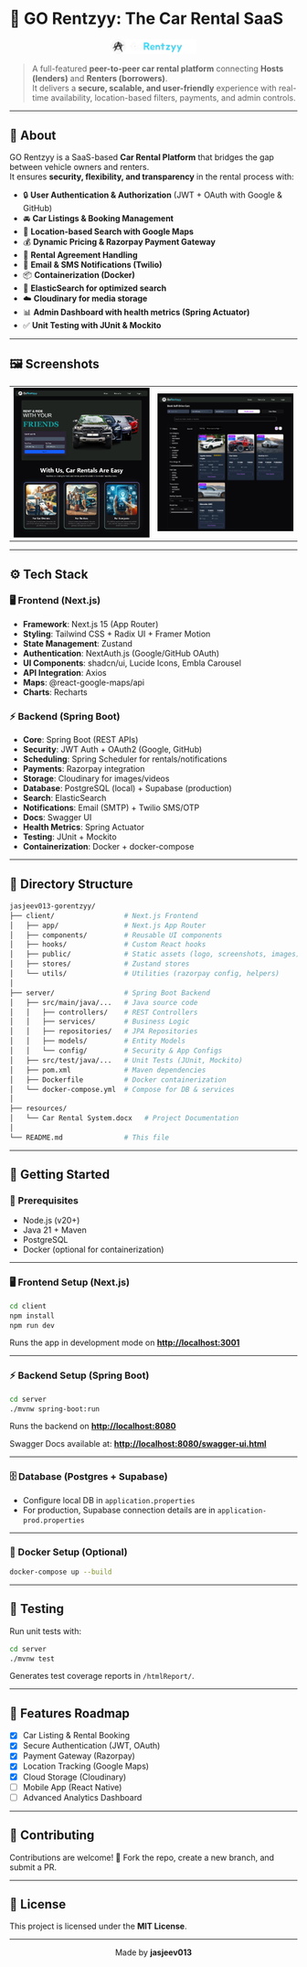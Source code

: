 
# 🚗 GO Rentzyy: The Car Rental SaaS

<p align="center">
  <img src="client/public/logo.png" alt="GO Rentzyy Logo" width="150"/>
</p>

> A full-featured **peer-to-peer car rental platform** connecting **Hosts (lenders)** and **Renters (borrowers)**.  
> It delivers a **secure, scalable, and user-friendly** experience with real-time availability, location-based filters, payments, and admin controls.

---

## 📖 About

GO Rentzyy is a SaaS-based **Car Rental Platform** that bridges the gap between vehicle owners and renters.  
It ensures **security, flexibility, and transparency** in the rental process with:

- 🔒 **User Authentication & Authorization** (JWT + OAuth with Google & GitHub)
- 🚘 **Car Listings & Booking Management**
- 📍 **Location-based Search with Google Maps**
- 💰 **Dynamic Pricing & Razorpay Payment Gateway**
- 📝 **Rental Agreement Handling**
- 📨 **Email & SMS Notifications (Twilio)**
- 📦 **Containerization (Docker)**
- 🔎 **ElasticSearch for optimized search**
- ☁️ **Cloudinary for media storage**
- 📊 **Admin Dashboard with health metrics (Spring Actuator)**
- ✅ **Unit Testing with JUnit & Mockito**

---

## 🖼️ Screenshots
<table>
  <tr>
    <td align="left" width="50%">
      <img src="client/public/readme/dashboard.png" alt="Dashboard Screenshot" width="100%"/>
    </td>
    <td align="right" width="50%">
      <img src="client/public/readme/rental.png" alt="Rental Page Screenshot" width="100%"/>
    </td>
  </tr>
</table>

---

## ⚙️ Tech Stack

### 🖥️ Frontend (Next.js)
- **Framework**: Next.js 15 (App Router)  
- **Styling**: Tailwind CSS + Radix UI + Framer Motion  
- **State Management**: Zustand  
- **Authentication**: NextAuth.js (Google/GitHub OAuth)  
- **UI Components**: shadcn/ui, Lucide Icons, Embla Carousel  
- **API Integration**: Axios  
- **Maps**: @react-google-maps/api  
- **Charts**: Recharts  

### ⚡ Backend (Spring Boot)
- **Core**: Spring Boot (REST APIs)  
- **Security**: JWT Auth + OAuth2 (Google, GitHub)  
- **Scheduling**: Spring Scheduler for rentals/notifications  
- **Payments**: Razorpay integration  
- **Storage**: Cloudinary for images/videos  
- **Database**: PostgreSQL (local) + Supabase (production)  
- **Search**: ElasticSearch  
- **Notifications**: Email (SMTP) + Twilio SMS/OTP  
- **Docs**: Swagger UI  
- **Health Metrics**: Spring Actuator  
- **Testing**: JUnit + Mockito  
- **Containerization**: Docker + docker-compose  

---

## 📂 Directory Structure

```bash
jasjeev013-gorentzyy/
├── client/                 # Next.js Frontend
│   ├── app/                # Next.js App Router
│   ├── components/         # Reusable UI components
│   ├── hooks/              # Custom React hooks
│   ├── public/             # Static assets (logo, screenshots, images)
│   ├── stores/             # Zustand stores
│   └── utils/              # Utilities (razorpay config, helpers)
│
├── server/                 # Spring Boot Backend
│   ├── src/main/java/...   # Java source code
│   │   ├── controllers/    # REST Controllers
│   │   ├── services/       # Business Logic
│   │   ├── repositories/   # JPA Repositories
│   │   ├── models/         # Entity Models
│   │   └── config/         # Security & App Configs
│   ├── src/test/java/...   # Unit Tests (JUnit, Mockito)
│   ├── pom.xml             # Maven dependencies
│   ├── Dockerfile          # Docker containerization
│   └── docker-compose.yml  # Compose for DB & services
│
├── resources/
│   └── Car Rental System.docx   # Project Documentation
│
└── README.md               # This file
````

---

## 🚀 Getting Started

### 🔧 Prerequisites

* Node.js (v20+)
* Java 21 + Maven
* PostgreSQL
* Docker (optional for containerization)

---

### 🖥️ Frontend Setup (Next.js)

```bash
cd client
npm install
npm run dev
```

Runs the app in development mode on **[http://localhost:3001](http://localhost:3001)**

---

### ⚡ Backend Setup (Spring Boot)

```bash
cd server
./mvnw spring-boot:run
```

Runs the backend on **[http://localhost:8080](http://localhost:8080)**

Swagger Docs available at: **[http://localhost:8080/swagger-ui.html](http://localhost:8080/swagger-ui.html)**

---

### 🗄️ Database (Postgres + Supabase)

* Configure local DB in `application.properties`
* For production, Supabase connection details are in `application-prod.properties`

---

### 🐳 Docker Setup (Optional)

```bash
docker-compose up --build
```

---

## 🧪 Testing

Run unit tests with:

```bash
cd server
./mvnw test
```

Generates test coverage reports in `/htmlReport/`.

---

## 📌 Features Roadmap

* [x] Car Listing & Rental Booking
* [x] Secure Authentication (JWT, OAuth)
* [x] Payment Gateway (Razorpay)
* [x] Location Tracking (Google Maps)
* [x] Cloud Storage (Cloudinary)
* [ ] Mobile App (React Native)
* [ ] Advanced Analytics Dashboard

---

## 🤝 Contributing

Contributions are welcome! 🎉
Fork the repo, create a new branch, and submit a PR.

---

## 📜 License

This project is licensed under the **MIT License**.

---

<p align="center">Made by <b>jasjeev013</b></p>


